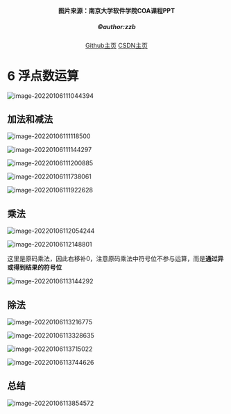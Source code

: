 <h4 align="center">图片来源：南京大学软件学院COA课程PPT</h4>
<h5 align="center">©author:zzb</h5>
<div style="text-align: center"><a href="https://github.com/wbl-z">Github主页</a>  <a href="https://blog.csdn.net/m0_51691879">CSDN主页</a></div> 


# 6 浮点数运算

![image-20220106111044394](https://screen-shot.obs.cn-north-4.myhuaweicloud.com/image-20220106111044394.png)

## 加法和减法

![image-20220106111118500](https://screen-shot.obs.cn-north-4.myhuaweicloud.com/image-20220106111118500.png)

![image-20220106111144297](https://screen-shot.obs.cn-north-4.myhuaweicloud.com/image-20220106111144297.png)

![image-20220106111200885](https://screen-shot.obs.cn-north-4.myhuaweicloud.com/image-20220106111200885.png)

![image-20220106111738061](https://screen-shot.obs.cn-north-4.myhuaweicloud.com/image-20220106111738061.png)

![image-20220106111922628](https://screen-shot.obs.cn-north-4.myhuaweicloud.com/image-20220106111922628.png)

## 乘法

![image-20220106112054244](https://screen-shot.obs.cn-north-4.myhuaweicloud.com/image-20220106112054244.png)

![image-20220106112148801](https://screen-shot.obs.cn-north-4.myhuaweicloud.com/image-20220106112148801.png)

这里是原码乘法，因此右移补0，注意原码乘法中符号位不参与运算，而是**通过异或得到结果的符号位**

![image-20220106113144292](https://screen-shot.obs.cn-north-4.myhuaweicloud.com/image-20220106113144292.png)

## 除法

![image-20220106113216775](https://screen-shot.obs.cn-north-4.myhuaweicloud.com/image-20220106113216775.png)

![image-20220106113328635](https://screen-shot.obs.cn-north-4.myhuaweicloud.com/image-20220106113328635.png)

![image-20220106113715022](https://screen-shot.obs.cn-north-4.myhuaweicloud.com/image-20220106113715022.png)

![image-20220106113744626](https://screen-shot.obs.cn-north-4.myhuaweicloud.com/image-20220106113744626.png)

## 总结

![image-20220106113854572](https://screen-shot.obs.cn-north-4.myhuaweicloud.com/image-20220106113854572.png)